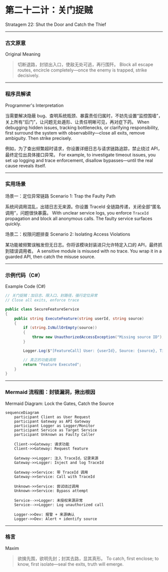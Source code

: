 # 第二十二计：关门捉贼

Stratagem 22: Shut the Door and Catch the Thief

---

### 古文原意

Original Meaning

> 切断退路，封锁出入口，使敌无处可逃，再行围歼。
> Block all escape routes, encircle completely—once the enemy is trapped, strike decisively.

---

### 程序员解读

Programmer's Interpretation

当需要解决隐蔽 bug、查明系统瓶颈、暴露责任归属时，不妨先设置“监控围墙”，关上所有“后门”，让问题无处遁形、让责任明晰可见，再对症下药。
When debugging hidden issues, tracking bottlenecks, or clarifying responsibility, first surround the system with observability—close all exits, remove ambiguity. Then strike precisely.

例如，为了查出频繁超时请求，你设置详细日志与请求链路追踪，禁止绕过 API，最终定位出具体接口异常。
For example, to investigate timeout issues, you set up logging and trace enforcement, disallow bypasses—until the real cause reveals itself.

---

### 实用场景

场景一：定位异常链路
Scenario 1: Trap the Faulty Path

系统间调用混乱，出错日志无来源。你设置 TraceId 全链路传递，关闭全部“匿名调用”，问题很快暴露。
With unclear service logs, you enforce `TraceId` propagation and block all anonymous calls. The faulty service surfaces quickly.

场景二：权限问题排查
Scenario 2: Isolating Access Violations

某功能被频繁误触发但无日志。你将该模块封装进只允许特定入口的 API，最终抓到错误调用者。
A sensitive module is misused with no trace. You wrap it in a guarded API, then catch the misuse source.

---

### 示例代码（C#）

Example Code (C#)

```csharp
// 关门捉贼：加日志、限入口、封路径，强行定位异常
// Close all exits, enforce trace

public class SecureFeatureService
{
    public string ExecuteFeature(string userId, string source)
    {
        if (string.IsNullOrEmpty(source))
        {
            throw new UnauthorizedAccessException("Missing source ID");
        }

        Logger.Log($"[FeatureCall] User: {userId}, Source: {source}, Time: {DateTime.UtcNow}");

        // 真正的功能调用
        return "Feature Executed";
    }
}
```

---

### Mermaid 流程图：封锁漏洞，揪出根因

Mermaid Diagram: Lock the Gates, Catch the Source

```mermaid
sequenceDiagram
    participant Client as User Request
    participant Gateway as API Gateway
    participant Logger as Logger/Monitor
    participant Service as Target Service
    participant Unknown as Faulty Caller

    Client->>Gateway: 请求功能  
    Client->>Gateway: Request feature

    Gateway->>Logger: 注入 TraceId，记录来源  
    Gateway->>Logger: Inject and log TraceId

    Gateway->>Service: 带 TraceId 调用  
    Gateway->>Service: Call with TraceId

    Unknown->>Service: 尝试绕过调用  
    Unknown->>Service: Bypass attempt

    Service-->>Logger: 未授权来源异常  
    Service-->>Logger: Log unauthorized call

    Logger->>Dev: 报警 + 来源确认  
    Logger->>Dev: Alert + identify source
```

---

### 格言

Maxim

> 欲擒先围，欲明先封；封其去路，显其真形。
> To catch, first enclose; to know, first isolate—seal the exits, truth will emerge.
